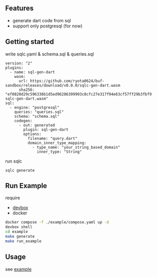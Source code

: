 ## Features

* generate dart code from sql
* support only postgresql (for now)

## Getting started

write sqlc.yaml & schema.sql & queries.sql

```
version: "2"
plugins:
  - name: sql-gen-dart
    wasm:
      url: https://github.com/ryota0624/buf-sandbox/releases/download/v0.0.0/sqlc-gen-dart.wasm
      sha256: "ef0820d29c596338b1d5ed96286399993c8cfc27e317f94e63cf57ff29b3fbf9  sqlc-gen-dart.wasm"
sql:
  - engine: "postgresql"
    queries: "queries.sql"
    schema: "schema.sql"
    codegen:
      - out: generated
        plugin: sql-gen-dart
        options:
          filename: "query.dart"
          domain_inner_type_mapping:
            - type_name: "your_string_based_domain"
              inner_type: "String"
```

run sqlc

```
sqlc generate
```

## Run Example

require
* [devbox](https://www.jetify.com/devbox)
* docker


```bash
docker compose -f ./example/compose.yaml up -d
devbox shell
cd example
make generate 
make run_example
```

## Usage

see [example](./example/main.dart)
